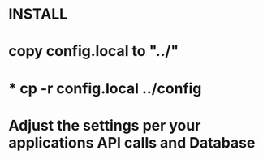 INSTALL
=========

# copy config.local to "../"
# * cp -r config.local ../config
# Adjust the settings per your applications API calls and Database
